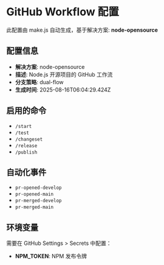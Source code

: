 # GitHub Workflow 配置

此配置由 make.js 自动生成，基于解决方案: **node-opensource**

## 配置信息

- **解决方案**: node-opensource
- **描述**: Node.js 开源项目的 GitHub 工作流
- **分支策略**: dual-flow
- **生成时间**: 2025-08-16T06:04:29.424Z

## 启用的命令

- `/start`
- `/test`
- `/changeset`
- `/release`
- `/publish`

## 自动化事件

- `pr-opened-develop`
- `pr-opened-main`
- `pr-merged-develop`
- `pr-merged-main`

## 环境变量

需要在 GitHub Settings > Secrets 中配置：

- **NPM_TOKEN**: NPM 发布令牌
